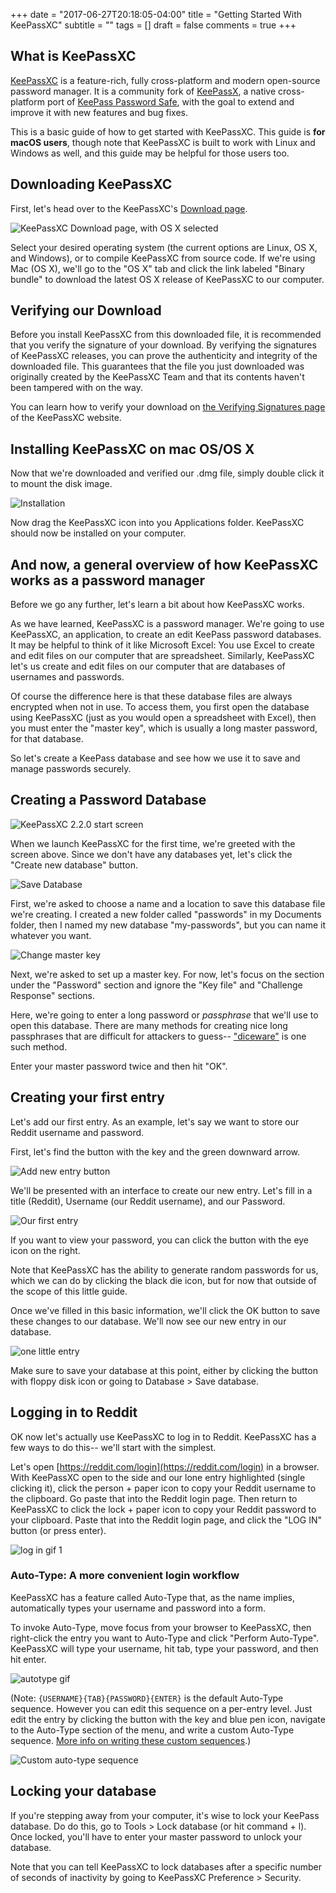 +++
date = "2017-06-27T20:18:05-04:00"
title = "Getting Started With KeePassXC"
subtitle = ""
tags = []
draft = false
comments = true
+++

## What is KeePassXC

[KeePassXC](https://keepassxc.org) is a feature-rich, fully cross-platform and modern open-source password manager. It is a community fork of [KeePassX](https://www.keepassx.org/), a native cross-platform port of [KeePass Password Safe](http://keepass.info/), with the goal to extend and improve it with new features and bug fixes.

This is a basic guide of how to get started with KeePassXC. This guide is **for macOS users**, though note that KeePassXC is built to work with Linux and Windows as well, and this guide may be helpful for those users too.

## Downloading KeePassXC

First, let's head over to the KeePassXC's [Download page](https://keepassxc.org/download).

![KeePassXC Download page, with OS X selected](/img/keepassxc-download-page-screenshot.png)

Select your desired operating system (the current options are Linux, OS X, and Windows), or to compile KeePassXC from source code. If we're using Mac (OS X), we'll go to the "OS X" tab and click the link labeled "Binary bundle" to download the latest OS X release of KeePassXC to our computer.

## Verifying our Download

Before you install KeePassXC from this downloaded file, it is recommended that you verify the signature of your download. By verifying the signatures of KeePassXC releases, you can prove the authenticity and integrity of the downloaded file. This guarantees that the file you just downloaded was originally created by the KeePassXC Team and that its contents haven't been tampered with on the way. 

You can learn how to verify your download on [the Verifying Signatures page](https://keepassxc.org/verifying-signatures) of the KeePassXC website.

## Installing KeePassXC on mac OS/OS X

Now that we're downloaded and verified our .dmg file, simply double click it to mount the disk image. 

![Installation](/img/keepassxc-install.png)

Now drag the KeePassXC icon into you Applications folder. KeePassXC should now be installed on your computer.

## And now, a general overview of how KeePassXC works as a password manager

Before we go any further, let's learn a bit about how KeePassXC works. 

As we have learned, KeePassXC is a password manager. We're going to use KeePassXC, an application, to create an edit KeePass password databases. It may be helpful to think of it like Microsoft Excel: You use Excel to create and edit files on our computer that are spreadsheet. Similarly, KeePassXC let's us create and edit files on our computer that are databases of usernames and passwords.

Of course the difference here is that these database files are always encrypted when not in use. To access them, you first open the database using KeePassXC (just as you would open a spreadsheet with Excel), then you must enter the "master key", which is usually a long master password, for that database.

So let's create a KeePass database and see how we use it to save and manage passwords securely.

## Creating a Password Database

![KeePassXC 2.2.0 start screen](https://keepassxc.org/images/screenshots/macos/screen_001.png)

When we launch KeePassXC for the first time, we're greeted with the screen above. Since we don't have any databases yet, let's click the "Create new database" button. 

![Save Database](/img/keepassxc-save-database-as.png)

First, we're asked to choose a name and a location to save this database file we're creating. I created a new folder called "passwords" in my Documents folder, then I named my new database "my-passwords", but you can name it whatever you want. 

![Change master key](/img/keepassxc-change-master-key.png)

Next, we're asked to set up a master key. For now, let's focus on the section under the "Password" section and ignore the "Key file" and "Challenge Response" sections. 

Here, we're going to enter a long password or _passphrase_ that we'll use to open this database. There are many methods for creating nice long passphrases that are difficult for attackers to guess-- ["diceware"](https://theintercept.com/2015/03/26/passphrases-can-memorize-attackers-cant-guess/) is one such method.

Enter your master password twice and then hit "OK". 

## Creating your first entry

Let's add our first entry. As an example, let's say we want to store our Reddit username and password. 

First, let's find the button with the key and the green downward arrow. 

![Add new entry button](/img/keepassxc-blank-add-new-entry.png)

We'll be presented with an interface to create our new entry. Let's fill in a title (Reddit), Username (our Reddit username), and our Password.

![Our first entry](/img/keepassxc-reddit-entry.png)

If you want to view your password, you can click the button with the eye icon on the right. 

Note that KeePassXC has the ability to generate random passwords for us, which we can do by clicking the black die icon, but for now that outside of the scope of this little guide. 

Once we've filled in this basic information, we'll click the OK button to save these changes to our database. We'll now see our new entry in our database. 

![one little entry](/img/keepassxc-one-entry.png)

Make sure to save your database at this point, either by clicking the button with floppy disk icon or going to Database > Save database.

## Logging in to Reddit

OK now let's actually use KeePassXC to log in to Reddit. KeePassXC has a few ways to do this-- we'll start with the simplest. 

Let's open [https://reddit.com/login](https://reddit.com/login) in a browser. With KeePassXC open to the side and our lone entry highlighted (single clicking it), click the person + paper icon to copy your Reddit username to the clipboard. Go paste that into the Reddit login page. Then return to KeePassXC to click the lock + paper icon to copy your Reddit password to your clipboard. Paste that into the Reddit login page, and click the "LOG IN" button (or press enter).

![log in gif 1](/img/keepassxc-reddit-login.gif)

### Auto-Type: A more convenient login workflow

KeePassXC has a feature called Auto-Type that, as the name implies, automatically types your username and password into a form. 

To invoke Auto-Type, move focus from your browser to KeePassXC, then right-click the entry you want to Auto-Type and click "Perform Auto-Type". KeePassXC will type your username, hit tab, type your password, and then hit enter. 

![autotype gif](/img/keepassxc-auto-type.gif)

(Note: `{USERNAME}{TAB}{PASSWORD}{ENTER}` is the default Auto-Type sequence. However you can edit this sequence on a per-entry level. Just edit the entry by clicking the button with the key and blue pen icon, navigate to the Auto-Type section of the menu, and write a custom Auto-Type sequence. [More info on writing these custom sequences](http://keepass.info/help/base/autotype.html#autoseq).)

![Custom auto-type sequence](/img/keepassxc-custom-auto-type-sequence.png)

## Locking your database

If you're stepping away from your computer, it's wise to lock your KeePass database. Do do this, go to Tools > Lock database (or hit command + l). Once locked, you'll have to enter your master password to unlock your database. 

Note that you can tell KeePassXC to lock databases after a specific number of seconds of inactivity by going to KeePassXC Preference > Security.

